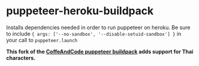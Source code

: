 # puppeteer-heroku-buildpack

Installs dependencies needed in order to run puppeteer on heroku. Be sure to include `{ args: ['--no-sandbox', '--disable-setuid-sandbox'] }` in your call to `puppeteer.launch`

**This fork of the [CoffeAndCode puppeteer buildpack](https://github.com/CoffeeAndCode/puppeteer-heroku-buildpack)
adds support for Thai characters.**
